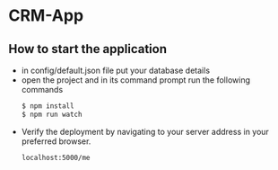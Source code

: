 # CRM-App

## How to start the application

* in config/default.json file put your database details
* open the project and in its command prompt run the following commands
  ```sh
  $ npm install
  $ npm run watch
  ```
* Verify the deployment by navigating to your server address in your preferred browser.
  ```sh
  localhost:5000/me
  ```
